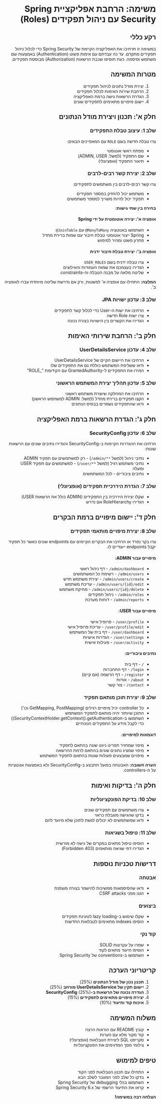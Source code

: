 
<div dir="rtl">

# משימה: הרחבת אפליקציית Spring Security עם ניהול תפקידים (Roles)

## רקע כללי
במשימה זו תרחיבו את האפליקציה הקיימת של Spring Security כדי לכלול ניהול תפקידים מתקדם. עד כה עבדתם עם אימות פשוט (Authentication) באמצעות שם משתמש וסיסמה. כעת תוסיפו שכבת הרשאות (Authorization) מבוססת תפקידים.

## מטרות המשימה
1. יצירת מודל נתונים לניהול תפקידים
2. הרחבת שירות האימות לכלול תפקידים
3. הגדרת הרשאות גישה ברמת האפליקציה
4. יישום מיפויים מתאימים לתפקידים שונים

## חלק א': תכנון ויצירת מודל הנתונים

### שלב 1: עיצוב טבלת התפקידים
צרו טבלה חדשה בשם `ROLE` עם המאפיינים הבאים:
- מפתח ראשי אוטומטי
- שם התפקיד (למשל: ADMIN, USER)
- תיאור התפקיד (אופציונלי)

### שלב 2: יצירת קשר רבים-לרבים
צרו קשר רבים-לרבים בין משתמשים לתפקידים:
- משתמש יכול להחזיק במספר תפקידים
- תפקיד יכול להיות משוייך למספר משתמשים

**בחירה בין שתי גישות:**

#### אופציה א': יצירה אוטומטית על ידי Spring
- השתמשו באנוטציה `ManyToMany@` עם `JoinTable@`
- Spring ייצור אוטומטי טבלת חיבור עם שמות ברירת מחדל
- פתרון פשוט ומהיר למימוש

#### אופציה ב': יצירת טבלת חיבור ידנית
- צרו טבלה ידנית בשם `USER_ROLES`
- הגדירו בעצמכם את שמות העמודות והאילוצים
- שליטה מלאה על מבנה הטבלה וה-constraints

**המלצה:** התחילו עם אופציה א' לפשטות, ורק אם נדרשת שליטה מיוחדת עברו לאופציה ב'.

### שלב 3: עדכון ישויות JPA
- הרחיבו את ישות ה-User כדי לכלול קשר לתפקידים
- צרו ישות Role חדשה
- הגדירו את הקשרים בין הישויות בצורה נכונה

## חלק ב': הרחבת שירותי האימות

### שלב 4: עדכון UserDetailsService
- הרחיבו את היישום הקיים של UserDetailsService
- ודאו ששליפת המשתמש כוללת גם את התפקידים שלו
- המירו את התפקידים ל-GrantedAuthority עם הקידומת "_ROLE"

### שלב 5: עדכון תהליך יצירת המשתמש הראשוני
- הרחיבו את המחלקה שיוצרת משתמש ראשוני
- הקצו תפקידים ברירת מחדל (למשל: ADMIN למשתמש הראשון)
- ודאו שהתפקידים נשמרים בבסיס הנתונים

## חלק ג': הגדרת הרשאות ברמת האפליקציה

### שלב 6: עדכון SecurityConfig
הרחיבו את ההגדרות הקיימות ב-SecurityConfig והגדירו נתיבים שונים עם הרשאות שונות:
- נתיבי ניהול (למשל `**/admin/`) - רק למשתמשים עם תפקיד ADMIN
- נתיבי משתמש רגיל (למשל `**/user/`) - למשתמשים עם תפקיד USER ומעלה
- נתיבים ציבוריים - לכל המשתמשים

### שלב 7: הגדרת היררכיית תפקידים (אופציונלי)
- שקלו יצירת היררכיה בין התפקידים (ADMIN כולל את הרשאות USER)
- הגדירו RoleHierarchy אם נדרש

## חלק ד': יישום מיפויים ברמת הבקרים

### שלב 8: יצירת מיפויים מותאמי תפקידים
צרו בקר נפרד או הרחיבו את הבקרים הקיימים עם endpoints שונים כאשר כל תפקיד יקבל endpoints ייעודיים לו.

#### מיפויים עבור ADMIN:
- `admin/dashboard/` - דף ניהול ראשי
- `admin/users/` - רשימת כל המשתמשים
- `admin/users/create/` - יצירת משתמש חדש
- `admin/users/{id}/edit/` - עריכת משתמש
- `admin/users/{id}/delete/` - מחיקת משתמש
- `admin/roles/` - ניהול תפקידים
- `admin/reports/` - דוחות מערכת

#### מיפויים עבור USER:
- `user/profile/` - פרופיל אישי
- `user/profile/edit/` - עריכת פרופיל אישי
- `user/dashboard/` - דף בית של המשתמש
- `user/settings/` - הגדרות אישיות
- `user/activity/` - פעילות אישית

#### נתיבים ציבוריים:
- `/` - דף בית
- `login/` - דף התחברות
- `register/` - דף הרשמה (אם קיים)
- `about/` - אודות
- `contact/` - צור קשר

### שלב 9: יצירת תוכן מותאם תפקיד
- כל controller יכיל מיפויים רגילים (GetMapping, PostMapping וכו')
- התוכן שיוחזר יהיה מותאם לתפקיד המשתמש
- השתמשו ב-SecurityContextHolder.getContext().getAuthentication() כדי לקבל מידע על התפקידים הנוכחיים

#### דוגמאות למיפויים:
- מיפוי שמחזיר תפריט ניווט שונה בהתאם לתפקיד
- מיפוי שמציג נתונים שונים בהתאם לרמת ההרשאה
- מיפויים שמבצעים פעולות שונות בהתאם לתפקיד המשתמש

**הערה חשובה:** האבטחה בפועל תתבצע ב-SecurityConfig ולא באמצעות אנוטציות על ה-controllers.

## חלק ה': בדיקות ואימות

### שלב 10: בדיקת הפונקציונליות
- צרו משתמשים עם תפקידים שונים
- בדקו שהגישה מוגבלת כראוי
- ודאו שמשתמשים לא יכולים לגשת לתוכן שלא מיועד להם

### שלב 11: טיפול בשגיאות
- הוסיפו טיפול מתאים במקרים של גישה לא מורשית
- הגדירו דפי שגיאה מותאמים (403 Forbidden)

## דרישות טכניות נוספות

### אבטחה
- ודאו שהסיסמאות ממשיכות להישמר בצורה מוצפנת
- הגנו מפני CSRF attacks

### ביצועים
- שקלו שימוש ב-lazy loading לטעינת תפקידים
- הוסיפו indexes מתאימים לטבלאות החדשות

### קוד נקי
- שמרו על עקרונות SOLID
- הוסיפו תיעוד מתאים לקוד
- השתמשו ב-conventions של Spring Security

## קריטריוני הערכה
1. **תכנון נכון של מודל הנתונים** (25%)
2. **יישום תקין של UserDetailsService מורחב** (25%)
3. **הגדרה נכונה של הרשאות ב-SecurityConfig** (25%)
4. **יצירת מיפויים מתאימים לתפקידים** (15%)
5. **איכות קוד ותיעוד** (10%)

## משלוח המשימה
- קובץ README עם הוראות הרצה
- קוד מקור מלא עם הערות
- סקריפט SQL ליצירת הטבלאות (אופציונלי)
- צילומי מסך המדגימים את הפונקציונליות

## טיפים למימוש
- התחילו עם תכנון הטבלאות לפני הקוד
- בדקו כל שלב לפני המעבר לשלב הבא
- השתמשו בכלי debugging של Spring Security
- קראו את התיעוד הרשמי של Spring Security 6.x

**הצלחה רבה במשימה!**

</div>